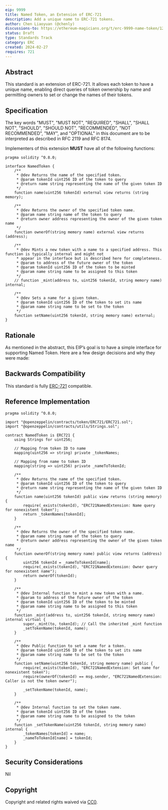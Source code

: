 ```yaml
---
eip: 9999
title: Named Token, an Extension of ERC-721
description: Add a unique name to ERC-721 tokens.
author: Chen Liaoyuan (@chenly)
discussions-to: https://ethereum-magicians.org/t/erc-9999-name-token/12345
status: Draft
type: Standards Track
category: ERC
created: 2024-02-27
requires: 721
---
```


## Abstract

This standard is an extension of ERC-721. It allows each token to have a unique name, enabling direct queries of token ownership by name and permitting owners to set or change the names of their tokens.

## Specification

The key words "MUST", "MUST NOT", "REQUIRED", "SHALL", "SHALL NOT", "SHOULD", "SHOULD NOT", "RECOMMENDED", "NOT RECOMMENDED", "MAY", and "OPTIONAL" in this document are to be interpreted as described in RFC 2119 and RFC 8174.

Implementers of this extension **MUST** have all of the following functions:

```solidity
pragma solidity ^0.8.0;

interface NamedToken {
    /**
     * @dev Returns the name of the specified token.
     * @param tokenId uint256 ID of the token to query
     * @return name string representing the name of the given token ID
     */
    function name(uint256 tokenId) external view returns (string memory);

    /**
     * @dev Returns the owner of the specified token name.
     * @param name string name of the token to query
     * @return owner address representing the owner of the given token name
     */
    function ownerOf(string memory name) external view returns (address);

    /**
     * @dev Mints a new token with a name to a specified address. This function is typically internal and might not
     * appear in the interface but is described here for completeness.
     * @param to address of the future owner of the token
     * @param tokenId uint256 ID of the token to be minted
     * @param name string name to be assigned to this token
     */
    // function _mint(address to, uint256 tokenId, string memory name) internal;

    /**
     * @dev Sets a name for a given token.
     * @param tokenId uint256 ID of the token to set its name
     * @param name string name to be set to the token
     */
    function setName(uint256 tokenId, string memory name) external;
}
```

## Rationale

As mentioned in the abstract, this EIP’s goal is to have a simple interface for supporting Named Token. Here are a few design decisions and why they were made:

## Backwards Compatibility

This standard is fully [ERC-721](./eip-721.md) compatible.

## Reference Implementation

```solidity
pragma solidity ^0.8.0;

import "@openzeppelin/contracts/token/ERC721/ERC721.sol";
import "@openzeppelin/contracts/utils/Strings.sol";

contract NamedToken is ERC721 {
    using Strings for uint256;

    // Mapping from token ID to name
    mapping(uint256 => string) private _tokenNames;

    // Mapping from name to token ID
    mapping(string => uint256) private _nameToTokenId;

    /**
     * @dev Returns the name of the specified token.
     * @param tokenId uint256 ID of the token to query
     * @return name string representing the name of the given token ID
     */
    function name(uint256 tokenId) public view returns (string memory) {
        require(_exists(tokenId), "ERC721NamedExtension: Name query for nonexistent token");
        return _tokenNames[tokenId];
    }

    /**
     * @dev Returns the owner of the specified token name.
     * @param name string name of the token to query
     * @return owner address representing the owner of the given token name
     */
    function ownerOf(string memory name) public view returns (address) {
        uint256 tokenId = _nameToTokenId[name];
        require(_exists(tokenId), "ERC721NamedExtension: Owner query for nonexistent name");
        return ownerOf(tokenId);
    }

    /**
     * @dev Internal function to mint a new token with a name.
     * @param to address of the future owner of the token
     * @param tokenId uint256 ID of the token to be minted
     * @param name string name to be assigned to this token
     */
    function _mint(address to, uint256 tokenId, string memory name) internal virtual {
        super._mint(to, tokenId); // Call the inherited _mint function
        _setTokenName(tokenId, name);
    }

    /**
     * @dev Public function to set a name for a token.
     * @param tokenId uint256 ID of the token to set its name
     * @param name string name to be set to the token
     */
    function setName(uint256 tokenId, string memory name) public {
        require(_exists(tokenId), "ERC721NamedExtension: Set name for nonexistent token");
        require(ownerOf(tokenId) == msg.sender, "ERC721NamedExtension: Caller is not the token owner");
        
        _setTokenName(tokenId, name);
    }

    /**
     * @dev Internal function to set the token name.
     * @param tokenId uint256 ID of the token
     * @param name string name to be assigned to the token
     */
    function _setTokenName(uint256 tokenId, string memory name) internal {
        _tokenNames[tokenId] = name;
        _nameToTokenId[name] = tokenId;
    }
}
```

## Security Considerations

Nil

## Copyright

Copyright and related rights waived via [CC0](../LICENSE.md).